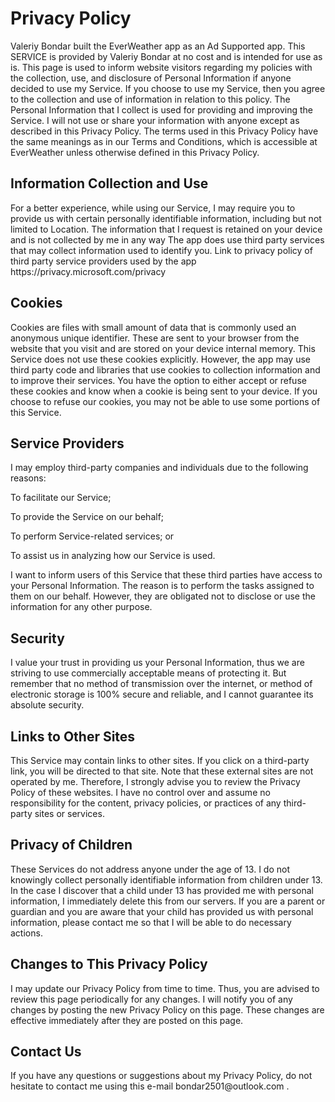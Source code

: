 <!DOCTYPE html>
<html>
<body>
<h1>Privacy Policy</h1>
<p>Valeriy Bondar built the EverWeather app as an Ad Supported app. This SERVICE is provided by Valeriy Bondar at no cost and is intended for use as is.
This page is used to inform website visitors regarding my policies with the collection, use, and disclosure of Personal Information if anyone decided to use my Service.
If you choose to use my Service, then you agree to the collection and use of information in relation to this policy. The Personal Information that I collect is used for providing and improving the Service. I will not use or share your information with anyone except as described in this Privacy Policy.
The terms used in this Privacy Policy have the same meanings as in our Terms and Conditions, which is accessible at EverWeather unless otherwise defined in this Privacy Policy.
</p>
<h2>Information Collection and Use</h2>
<p>For a better experience, while using our Service, I may require you to provide us with certain personally identifiable information, including but not limited to Location. The information that I request is retained on your device and is not collected by me in any way
The app does use third party services that may collect information used to identify you.
Link to privacy policy of third party service providers used by the app
https://privacy.microsoft.com/privacy
</p>
<h2>Cookies</h2>
<p>Cookies are files with small amount of data that is commonly used an anonymous unique identifier. These are sent to your browser from the website that you visit and are stored on your device internal memory.
This Service does not use these cookies explicitly. However, the app may use third party code and libraries that use cookies to collection information and to improve their services. You have the option to either accept or refuse these cookies and know when a cookie is being sent to your device. If you choose to refuse our cookies, you may not be able to use some portions of this Service.
</p>
<h2>Service Providers</h2>
<p>I may employ third-party companies and individuals due to the following reasons:</p>
<p>To facilitate our Service;</p>
<p>To provide the Service on our behalf;</p>
<p>To perform Service-related services; or</p>
<p>To assist us in analyzing how our Service is used.</p>
<p>I want to inform users of this Service that these third parties have access to your Personal Information. The reason is to perform the tasks assigned to them on our behalf. However, they are obligated not to disclose or use the information for any other purpose.
</p>
<h2>Security</h2>
<p>I value your trust in providing us your Personal Information, thus we are striving to use commercially acceptable means of protecting it. But remember that no method of transmission over the internet, or method of electronic storage is 100% secure and reliable, and I cannot guarantee its absolute security.
</p>
<h2>Links to Other Sites</h2>
<p>This Service may contain links to other sites. If you click on a third-party link, you will be directed to that site. Note that these external sites are not operated by me. Therefore, I strongly advise you to review the Privacy Policy of these websites. I have no control over and assume no responsibility for the content, privacy policies, or practices of any third-party sites or services.
</p>
<h2>Privacy of Children</h2>
<p>These Services do not address anyone under the age of 13. I do not knowingly collect personally identifiable information from children under 13. In the case I discover that a child under 13 has provided me with personal information, I immediately delete this from our servers. If you are a parent or guardian and you are aware that your child has provided us with personal information, please contact me so that I will be able to do necessary actions.
</p>
<h2>Changes to This Privacy Policy</h2>
<p>I may update our Privacy Policy from time to time. Thus, you are advised to review this page periodically for any changes. I will notify you of any changes by posting the new Privacy Policy on this page. These changes are effective immediately after they are posted on this page.
</p>
<h2>Contact Us</h2>
<p>If you have any questions or suggestions about my Privacy Policy, do not hesitate to contact me using this e-mail bondar2501@outlook.com .
</p>
</body>
</html>
